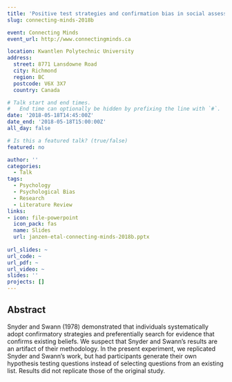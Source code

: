 ```yaml
---
title: 'Positive test strategies and confirmation bias in social assessment'
slug: connecting-minds-2018b

event: Connecting Minds
event_url: http://www.connectingminds.ca

location: Kwantlen Polytechnic University
address:
  street: 8771 Lansdowne Road
  city: Richmond
  region: BC
  postcode: V6X 3X7
  country: Canada

# Talk start and end times.
#   End time can optionally be hidden by prefixing the line with `#`.
date: '2018-05-18T14:45:00Z'
date_end: '2018-05-18T15:00:00Z'
all_day: false

# Is this a featured talk? (true/false)
featured: no

author: ''
categories:
  - Talk
tags:
  - Psychology
  - Psychological Bias
  - Research
  - Literature Review
links:
- icon: file-powerpoint
  icon_pack: fas
  name: Slides
  url: janzen-etal-connecting-minds-2018b.pptx
  
url_slides: ~
url_code: ~
url_pdf: ~
url_video: ~
slides: ''
projects: []
---
```


## Abstract

Snyder and Swann (1978) demonstrated that individuals systematically adopt confirmatory strategies and preferentially search for evidence that confirms existing beliefs. We suspect that Snyder and Swann’s results are an artifact of their methodology. In the present experiment, we replicated Snyder and Swann’s work, but had participants generate their own hypothesis testing questions instead of selecting questions from an existing list. Results did not replicate those of the original study.
